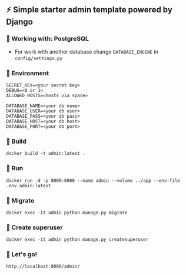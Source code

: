 ## :zap: Simple starter admin template powered by Django

### :dart: Working with: PostgreSQL
* For work with another database change `DATABASE_ENGINE` in `config/settings.py`
### :dart: Environment
    SECRET_KEY=<your secret key>
    DEBUG=<0 or 1>
    ALLOWED_HOSTS=<hosts via space>

    DATABASE_NAME=<your db name>
    DATABASE_USER=<your db user>
    DATABASE_PASS=<your db pass>
    DATABASE_HOST=<your db host>
    DATABASE_PORT=<your db port>
### :dart: Build
    docker build -t admin:latest .
### :dart: Run
    docker run -d -p 8000:8000 --name admin --volume .:/app --env-file .env admin:latest 
### :dart: Migrate
    docker exec -it admin python manage.py migrate
### :dart: Create superuser
    docker exec -it admin python manage.py createsuperuser
### :dart: Let's go!
    http://localhost:8000/admin/
